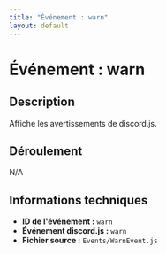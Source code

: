 ```yaml
---
title: "Événement : warn"
layout: default
---
```


# Événement : warn

## Description

Affiche les avertissements de discord.js.

## Déroulement

N/A

## Informations techniques

- **ID de l'événement :** `warn`
- **Événement discord.js :** `warn`
- **Fichier source :** `Events/WarnEvent.js`
